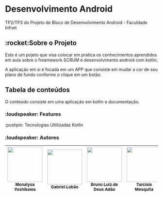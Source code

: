 <h1> Desenvolvimento Android </h1>
TP2/TP3 do Projeto de Bloco de Desenvolvimento Android - Faculdade Infnet 

<h2>:rocket:Sobre o Projeto</h2>
Este é um pojeto que visa colocar em pratica os conhecimentos aprendidos em aula sobre o freamework SCRUM e desenvolvimento android com kotlin; 

A aplicação em si é focada em um APP que consiste em mudar a cor de seu plano de fundo conforme o clique em um botão.

<h2>Tabela de conteúdos</h2>
<!--ts-->
O conteúdo consiste em uma aplicação em kotlin e documentação.

<h3>:loudspeaker: Features</h3>
:pushpin: Tecnologias Ultilizadas
Kotlin

<h3>:loudspeaker: Autores</h3>

| [<img src="https://avatars.githubusercontent.com/u/64383080?v=4" width=115><br><sub>Monalysa Yoshikawa</sub>](https://github.com/LysaKYoshikawa) |  [<img src="https://avatars.githubusercontent.com/u/96270990?v=4" width=115><br><sub>Gabriel Lobão</sub>](https://github.com/Spiline) |  [<img src="https://avatars.githubusercontent.com/u/47149568?v=4" width=115><br><sub>Bruno Luiz de Deus Adão</sub>](https://github.com/brunoblda) | [<img src="https://avatars.githubusercontent.com/u/80287014?v=4" width=115><br><sub>Tarcísio Mesquita</sub>](https://github.com/tarcisiomesquita)| [<img src="https://avatars.githubusercontent.com/u/80261904?v=4" width=115><br><sub>Thiago Vinícius</sub>](https://github.com/ubyss)
| :---: | :---: | :---: | :---: | :---: |

